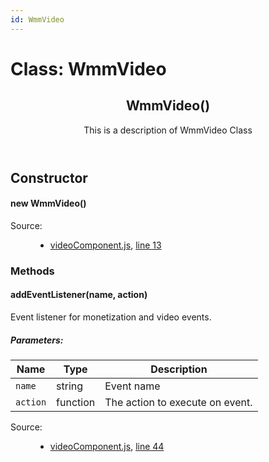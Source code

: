 ```yaml
---
id: WmmVideo
---
```

<link type="text/css" rel="stylesheet" href="/jsDoc.css"></link>
<div id="main">
<h1 class="page-title">Class: WmmVideo</h1>
<section>
<header>
<h2><span class="attribs"><span class="type-signature"></span></span>WmmVideo<span class="signature">()</span><span class="type-signature"></span></h2>
<div class="class-description">This is a description of WmmVideo Class</div>
</header>
<article>
<div class="container-overview">
<h2>Constructor</h2>
<h4 class="name" id="WmmVideo"><span class="type-signature"></span>new WmmVideo<span class="signature">()</span><span class="type-signature"></span></h4>
<dl class="details">
<dt class="tag-source">Source:</dt>
<dd class="tag-source"><ul class="dummy"><li>
<a href="pathname:///jsdoc/videoComponent.js.html">videoComponent.js</a>, <a href="pathname:///jsdoc/videoComponent.js.html#line13">line 13</a>
</li></ul></dd>
</dl>
</div>
<h3 class="subsection-title">Methods</h3>
<h4 class="name" id="addEventListener"><span class="type-signature"></span>addEventListener<span class="signature">(name, action)</span><span class="type-signature"></span></h4>
<div class="description">
Event listener for monetization and video events.
</div>
<h5>Parameters:</h5>
<table class="params">
<thead>
<tr>
<th>Name</th>
<th>Type</th>
<th class="last">Description</th>
</tr>
</thead>
<tbody>
<tr>
<td class="name"><code>name</code></td>
<td class="type">
<span class="param-type">string</span>
</td>
<td class="description last">Event name</td>
</tr>
<tr>
<td class="name"><code>action</code></td>
<td class="type">
<span class="param-type">function</span>
</td>
<td class="description last">The action to execute on event.</td>
</tr>
</tbody>
</table>
<dl class="details">
<dt class="tag-source">Source:</dt>
<dd class="tag-source"><ul class="dummy"><li>
<a href="pathname:///jsdoc/videoComponent.js.html">videoComponent.js</a>, <a href="pathname:///jsdoc/videoComponent.js.html#line44">line 44</a>
</li></ul></dd>
</dl>
</article>
</section>
</div>

